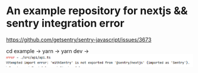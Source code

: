 # An example repository for nextjs && sentry integration error

https://github.com/getsentry/sentry-javascript/issues/3673

cd example -> yarn -> yarn dev -> ![img.png](img.png)
